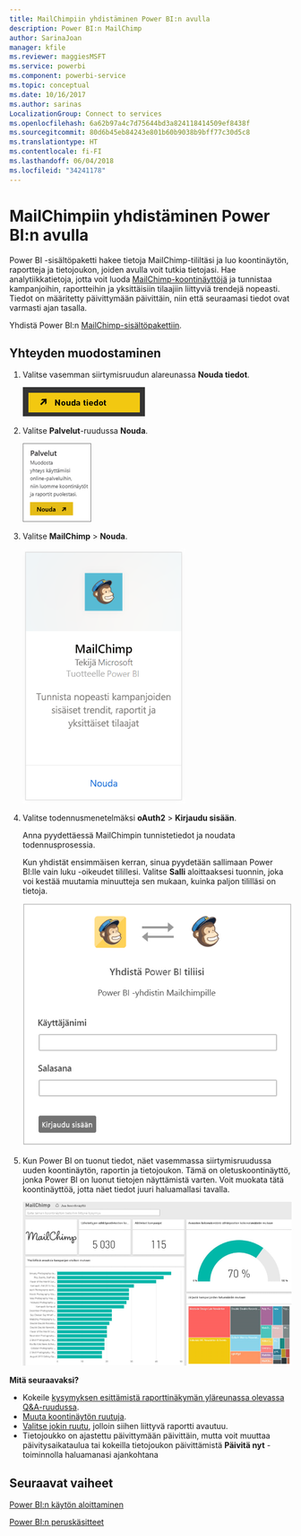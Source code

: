 ```yaml
---
title: MailChimpiin yhdistäminen Power BI:n avulla
description: Power BI:n MailChimp
author: SarinaJoan
manager: kfile
ms.reviewer: maggiesMSFT
ms.service: powerbi
ms.component: powerbi-service
ms.topic: conceptual
ms.date: 10/16/2017
ms.author: sarinas
LocalizationGroup: Connect to services
ms.openlocfilehash: 6a62b97a4c7d75644bd3a824118414509ef8438f
ms.sourcegitcommit: 80d6b45eb84243e801b60b9038b9bff77c30d5c8
ms.translationtype: HT
ms.contentlocale: fi-FI
ms.lasthandoff: 06/04/2018
ms.locfileid: "34241178"
---
```

# <a name="connect-to-mailchimp-with-power-bi"></a>MailChimpiin yhdistäminen Power BI:n avulla
Power BI -sisältöpaketti hakee tietoja MailChimp-tililtäsi ja luo koontinäytön, raportteja ja tietojoukon, joiden avulla voit tutkia tietojasi. Hae analytiikkatietoja, jotta voit luoda [MailChimp-koontinäyttöjä](https://powerbi.microsoft.com/integrations/mailchimp) ja tunnistaa kampanjoihin, raportteihin ja yksittäisiin tilaajiin liittyviä trendejä nopeasti. Tiedot on määritetty päivittymään päivittäin, niin että seuraamasi tiedot ovat varmasti ajan tasalla.

Yhdistä Power BI:n [MailChimp-sisältöpakettiin](https://app.powerbi.com/getdata/services/mailchimp).

## <a name="how-to-connect"></a>Yhteyden muodostaminen
1. Valitse vasemman siirtymisruudun alareunassa **Nouda tiedot**.
   
    ![](media/service-connect-to-mailchimp/pbi_getdata.png)
2. Valitse **Palvelut**-ruudussa **Nouda**.
   
   ![](media/service-connect-to-mailchimp/pbi_getservices.png)
3. Valitse **MailChimp** \> **Nouda**.
   
   ![](media/service-connect-to-mailchimp/mailchimp.png)
4. Valitse todennusmenetelmäksi **oAuth2** \> **Kirjaudu sisään**.
   
    Anna pyydettäessä MailChimpin tunnistetiedot ja noudata todennusprosessia.
   
    Kun yhdistät ensimmäisen kerran, sinua pyydetään sallimaan Power BI:lle vain luku -oikeudet tilillesi. Valitse **Salli** aloittaaksesi tuonnin, joka voi kestää muutamia minuutteja sen mukaan, kuinka paljon tililläsi on tietoja.
   
    ![](media/service-connect-to-mailchimp/allow.png)
5. Kun Power BI on tuonut tiedot, näet vasemmassa siirtymisruudussa uuden koontinäytön, raportin ja tietojoukon. Tämä on oletuskoontinäyttö, jonka Power BI on luonut tietojen näyttämistä varten. Voit muokata tätä koontinäyttöä, jotta näet tiedot juuri haluamallasi tavalla.
   
   ![](media/service-connect-to-mailchimp/pbi_mailchimpnewdash.png)

**Mitä seuraavaksi?**

* Kokeile [kysymyksen esittämistä raporttinäkymän yläreunassa olevassa Q&A-ruudussa](power-bi-q-and-a.md).
* [Muuta koontinäytön ruutuja](service-dashboard-edit-tile.md).
* [Valitse jokin ruutu](service-dashboard-tiles.md), jolloin siihen liittyvä raportti avautuu.
* Tietojoukko on ajastettu päivittymään päivittäin, mutta voit muuttaa päivitysaikataulua tai kokeilla tietojoukon päivittämistä **Päivitä nyt** -toiminnolla haluamanasi ajankohtana

## <a name="next-steps"></a>Seuraavat vaiheet
[Power BI:n käytön aloittaminen](service-get-started.md)

[Power BI:n peruskäsitteet](service-basic-concepts.md)

